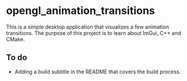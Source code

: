 # opengl_animation_transitions
This is a simple desktop application that visualizes a few animation transitions. The purpose of this project is to learn about ImGui, C++ and CMake.

## To do
- Adding a build subtitle in the README that covers the build process.
